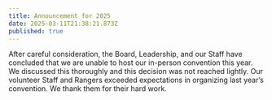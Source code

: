 ```yaml
---
title: Announcement for 2025
date: 2025-03-11T21:38:21.873Z
published: true
---
```


After careful consideration, the Board, Leadership, and our Staff have concluded that we are unable to host our in-person convention this year. We discussed this thoroughly and this decision was not reached lightly. Our volunteer Staff and Rangers exceeded expectations in organizing last year’s convention. We thank them for their hard work.
